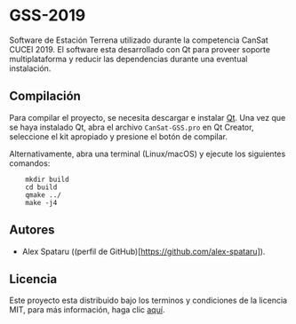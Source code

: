# GSS-2019

Software de Estación Terrena utilizado durante la competencia CanSat CUCEI 2019. El software esta desarrollado con Qt para proveer soporte multiplataforma y reducir las dependencias durante una eventual instalación.

## Compilación

Para compilar el proyecto, se necesita descargar e instalar [Qt](https://qt.io/download). Una vez que se haya instalado Qt, abra el archivo `CanSat-GSS.pro` en Qt Creator, seleccione el kit apropiado y presione el botón de compilar.

Alternativamente, abra una terminal (Linux/macOS) y ejecute los siguientes comandos:

        mkdir build
        cd build
        qmake ../
        make -j4
        
## Autores

- Alex Spataru ((perfil de GitHub)[https://github.com/alex-spataru]).

## Licencia

Este proyecto esta distribuido bajo los terminos y condiciones de la licencia MIT, para más información, haga clic [aquí](LICENCE).
